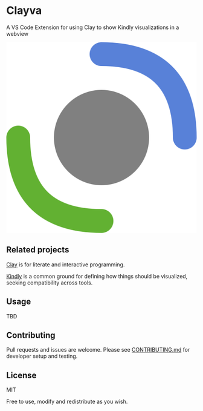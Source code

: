 # Clayva

A VS Code Extension for using Clay to show Kindly visualizations in a webview

![Clay logo](Clay.svg)

## Related projects

[Clay](https://github.com/scicloj/clay) is for literate and interactive programming.

[Kindly](https://scicloj.github.io/kindly-noted/kindly) is a common ground for defining how things should be visualized, seeking compatibility across tools.

## Usage

TBD

## Contributing

Pull requests and issues are welcome.
Please see [CONTRIBUTING.md](CONTRIBUTING.md) for developer setup and testing.

## License

MIT

Free to use, modify and redistribute as you wish.
